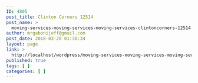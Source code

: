 ```yaml
---
ID: 4805
post_title: Clinton Corners 12514
post_name: >
  moving-services-moving-services-moving-services-clintoncorners-12514
author: mrgabonijeff@gmail.com
post_date: 2018-03-28 01:38:34
layout: page
link: >
  http://localhost/wordpress/moving-services-moving-services-moving-services-clintoncorners-12514/
published: true
tags: [ ]
categories: [ ]
---
```

